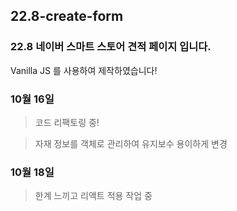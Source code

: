 ## 22.8-create-form

### 22.8 네이버 스마트 스토어 견적 페이지 입니다.

Vanilla JS 를 사용하여 제작하였습니다!

### 10월 16일

>코드 리팩토링 중!

>자재 정보를 객체로 관리하여 유지보수 용이하게 변경

### 10월 18일

>한계 느끼고 리액트 적용 작업 중
